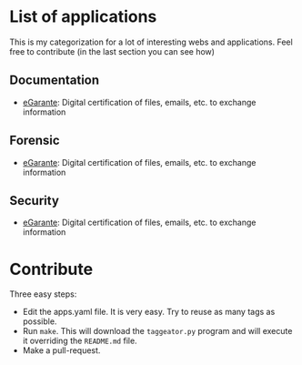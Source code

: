 # List of applications

This is my categorization for a lot of interesting webs and applications. Feel
free to contribute (in the last section you can see how)


## Documentation
- [eGarante](https://www.egarante.com/): Digital certification of files, emails, etc. to exchange information


## Forensic
- [eGarante](https://www.egarante.com/): Digital certification of files, emails, etc. to exchange information


## Security
- [eGarante](https://www.egarante.com/): Digital certification of files, emails, etc. to exchange information



# Contribute

Three easy steps:

- Edit the apps.yaml file. It is very easy. Try to reuse as many tags as
  possible.
- Run `make`. This will download the `taggeator.py` program and will execute it
  overriding the `README.md` file.
- Make a pull-request.
